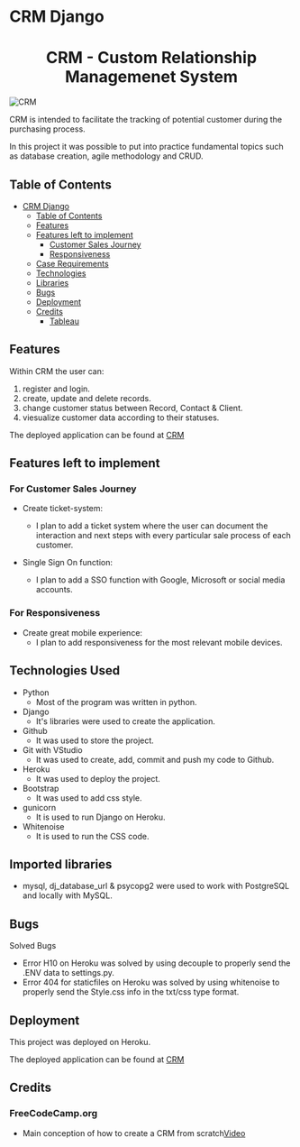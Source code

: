 # CRM Django
<h1 align="center">CRM - Custom Relationship Managemenet System</h1>

![CRM]()

CRM is intended to facilitate the tracking of potential customer during the purchasing process.

In this project it was possible to put into practice fundamental topics such as database creation, agile methodology and CRUD.

## Table of Contents

- [CRM Django](#crm-django)
  - [Table of Contents](#table-of-contents)
  - [Features](#features)
  - [Features left to implement](#features-left-to-implement)
    - [Customer Sales Journey](#for-customer-sales-journey)
    - [Responsiveness](#for-responsiveness)
  - [Case Requirements](#case-requirements)
  - [Technologies](#technologies-used)
  - [Libraries](#imported-libraries)
  - [Bugs](#bugs)
  - [Deployment](#deployment)
  - [Credits](#credits)
    - [Tableau](#tableau)

## Features

Within CRM the user can:

1. register and login.
2. create, update and delete records.
3. change customer status between Record, Contact & Client.
4. viesualize customer data according to their statuses.

The deployed application can be found at [CRM](https://crm-afgc-3efdf830ce47.herokuapp.com/)

## Features left to implement

### For Customer Sales Journey
* Create ticket-system:
  * I plan to add a ticket system where the user can document the interaction and next steps with every particular sale process of each customer.

* Single Sign On function:
  * I plan to add a SSO function with Google, Microsoft or social media accounts.

### For Responsiveness
* Create great mobile experience:
  * I plan to add responsiveness for the most relevant mobile devices.

## Technologies Used

  * Python
    * Most of the program was written in python.
  * Django
    * It's libraries were used to create the application.
  * Github
    * It was used to store the project.
  * Git with VStudio
    * It was used to create, add, commit and push my code to Github.
  * Heroku
    * It was used to deploy the project.
  * Bootstrap
    * It was used to add css style.
  * gunicorn
    * It is used to run Django on Heroku.
  * Whitenoise
    * It is used to run the CSS code.
  
 
## Imported libraries

  * mysql, dj_database_url & psycopg2 were used to work with PostgreSQL and locally with MySQL.


## Bugs

Solved Bugs
* Error H10 on Heroku was solved by using decouple to properly send the .ENV data to settings.py.
* Error 404 for staticfiles on Heroku was solved by using whitenoise to properly send the Style.css info in the txt/css type format.


## Deployment
This project was deployed on Heroku.

The deployed application can be found at [CRM](https://rems-ag-58c10e6f7952.herokuapp.com/)

## Credits

### FreeCodeCamp.org
* Main conception of how to create a CRM from scratch[Video](https://www.youtube.com/watch?v=t10QcFx7d5k&t=712s)
